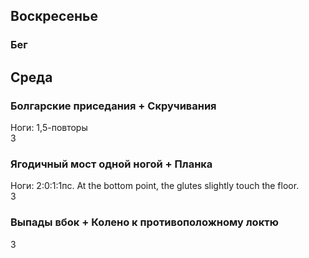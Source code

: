 ## Воскресенье
### Бег

## Среда
### Болгарские приседания + Скручивания
Ноги: 1,5-повторы  
3

### Ягодичный мост одной ногой + Планка
Ноги: 2:0:1:1пс. At the bottom point, the glutes slightly touch the floor.  
3

### Выпады вбок + Колено к противоположному локтю
3

